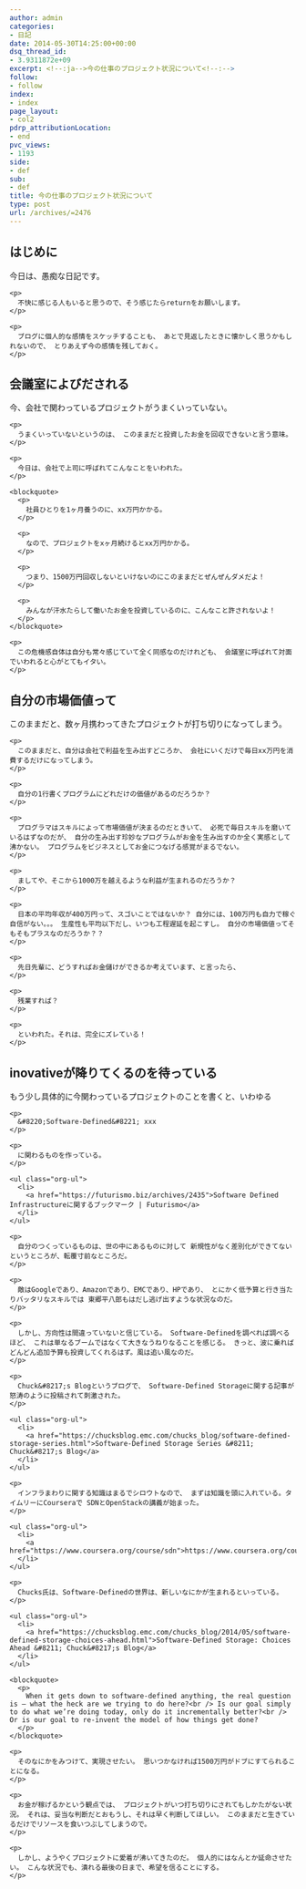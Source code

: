 ```yaml
---
author: admin
categories:
- 日記
date: 2014-05-30T14:25:00+00:00
dsq_thread_id:
- 3.9311872e+09
excerpt: <!--:ja-->今の仕事のプロジェクト状況について<!--:-->
follow:
- follow
index:
- index
page_layout:
- col2
pdrp_attributionLocation:
- end
pvc_views:
- 1193
side:
- def
sub:
- def
title: 今の仕事のプロジェクト状況について
type: post
url: /archives/=2476
---
```


<div id="outline-container-sec-1" class="outline-2">
  <h2 id="sec-1">
    はじめに
  </h2>
  
  <div id="text-1" class="outline-text-2">
    <p>
      今日は、愚痴な日記です。
    </p>
    
    <p>
      不快に感じる人もいると思うので、そう感じたらreturnをお願いします。
    </p>
    
    <p>
      ブログに個人的な感情をスケッチすることも、 あとで見返したときに懐かしく思うかもしれないので、 とりあえず今の感情を残しておく。
    </p>
  </div>
</div>

<div id="outline-container-sec-2" class="outline-2">
  <h2 id="sec-2">
    会議室によびだされる
  </h2>
  
  <div id="text-2" class="outline-text-2">
    <p>
      今、会社で関わっているプロジェクトがうまくいっていない。
    </p>
    
    <p>
      うまくいっていないというのは、 このままだと投資したお金を回収できないと言う意味。
    </p>
    
    <p>
      今日は、会社で上司に呼ばれてこんなことをいわれた。
    </p>
    
    <blockquote>
      <p>
        社員ひとりを1ヶ月養うのに、xx万円かかる。
      </p>
      
      <p>
        なので、プロジェクトをxヶ月続けるとxx万円かかる。
      </p>
      
      <p>
        つまり、1500万円回収しないといけないのにこのままだとぜんぜんダメだよ！
      </p>
      
      <p>
        みんなが汗水たらして働いたお金を投資しているのに、こんなこと許されないよ！
      </p>
    </blockquote>
    
    <p>
      この危機感自体は自分も常々感じていて全く同感なのだけれども、 会議室に呼ばれて対面でいわれると心がとてもイタい。
    </p>
  </div>
</div>

<div id="outline-container-sec-3" class="outline-2">
  <h2 id="sec-3">
    自分の市場価値って
  </h2>
  
  <div id="text-3" class="outline-text-2">
    <p>
      このままだと、数ヶ月携わってきたプロジェクトが打ち切りになってしまう。
    </p>
    
    <p>
      このままだと、自分は会社で利益を生み出すどころか、 会社にいくだけで毎日xx万円を消費するだけになってしまう。
    </p>
    
    <p>
      自分の1行書くプログラムにどれだけの価値があるのだろうか？
    </p>
    
    <p>
      プログラマはスキルによって市場価値が決まるのだときいて、 必死で毎日スキルを磨いているはずなのだが、 自分の生み出す珍妙なプログラムがお金を生み出すのか全く実感として沸かない。 プログラムをビジネスとしてお金につなげる感覚がまるでない。
    </p>
    
    <p>
      ましてや、そこから1000万を越えるような利益が生まれるのだろうか？
    </p>
    
    <p>
      日本の平均年収が400万円って、スゴいことではないか？ 自分には、100万円も自力で稼ぐ自信がない。。。 生産性も平均以下だし、いつも工程遅延を起こすし。 自分の市場価値ってそもそもプラスなのだろうか？？
    </p>
    
    <p>
      先日先輩に、どうすればお金儲けができるか考えています、と言ったら、
    </p>
    
    <p>
      残業すれば？
    </p>
    
    <p>
      といわれた。それは、完全にズレている！
    </p>
  </div>
</div>

<div id="outline-container-sec-4" class="outline-2">
  <h2 id="sec-4">
    inovativeが降りてくるのを待っている
  </h2>
  
  <div id="text-4" class="outline-text-2">
    <p>
      もう少し具体的に今関わっているプロジェクトのことを書くと、いわゆる
    </p>
    
    <p>
      &#8220;Software-Defined&#8221; xxx
    </p>
    
    <p>
      に関わるものを作っている。
    </p>
    
    <ul class="org-ul">
      <li>
        <a href="https://futurismo.biz/archives/2435">Software Defined Infrastructureに関するブックマーク | Futurismo</a>
      </li>
    </ul>
    
    <p>
      自分のつくっているものは、世の中にあるものに対して 新規性がなく差別化ができてないというところが、転覆寸前なところだ。
    </p>
    
    <p>
      敵はGoogleであり、Amazonであり、EMCであり、HPであり、 とにかく低予算と行き当たりバッタリなスキルでは 東郷平八郎もはだし逃げ出すような状況なのだ。
    </p>
    
    <p>
      しかし、方向性は間違っていないと信じている。 Software-Definedを調べれば調べるほど、 これは単なるブームではなくて大きなうねりなることを感じる。 きっと、波に乗ればどんどん追加予算も投資してくれるはず。風は追い風なのだ。
    </p>
    
    <p>
      Chuck&#8217;s Blogというブログで、 Software-Defined Storageに関する記事が怒涛のように投稿されて刺激された。
    </p>
    
    <ul class="org-ul">
      <li>
        <a href="https://chucksblog.emc.com/chucks_blog/software-defined-storage-series.html">Software-Defined Storage Series &#8211; Chuck&#8217;s Blog</a>
      </li>
    </ul>
    
    <p>
      インフラまわりに関する知識はまるでシロウトなので、 まずは知識を頭に入れている。タイムリーにCourseraで SDNとOpenStackの講義が始まった。
    </p>
    
    <ul class="org-ul">
      <li>
        <a href="https://www.coursera.org/course/sdn">https://www.coursera.org/course/sdn</a>
      </li>
    </ul>
    
    <p>
      Chucks氏は、Software-Definedの世界は、新しいなにかが生まれるといっている。
    </p>
    
    <ul class="org-ul">
      <li>
        <a href="https://chucksblog.emc.com/chucks_blog/2014/05/software-defined-storage-choices-ahead.html">Software-Defined Storage: Choices Ahead &#8211; Chuck&#8217;s Blog</a>
      </li>
    </ul>
    
    <blockquote>
      <p>
        When it gets down to software-defined anything, the real question is — what the heck are we trying to do here?<br /> Is our goal simply to do what we’re doing today, only do it incrementally better?<br /> Or is our goal to re-invent the model of how things get done?
      </p>
    </blockquote>
    
    <p>
      そのなにかをみつけて、実現させたい。 思いつかなければ1500万円がドブにすてられることになる。
    </p>
    
    <p>
      お金が稼げるかという観点では、 プロジェクトがいつ打ち切りにされてもしかたがない状況。 それは、妥当な判断だとおもうし、それは早く判断してほしい。 このままだと生きているだけでリソースを食いつぶしてしまうので。
    </p>
    
    <p>
      しかし、ようやくプロジェクトに愛着が沸いてきたのだ。 個人的にはなんとか延命させたい。 こんな状況でも、潰れる最後の日まで、希望を信ることにする。
    </p>
  </div>
</div>